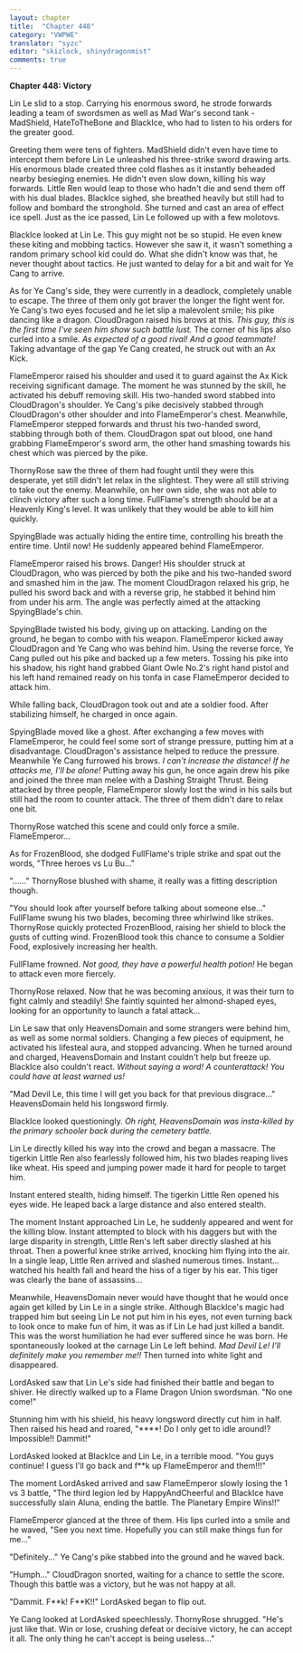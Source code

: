 ```yaml
---
layout: chapter
title:  "Chapter 448"
category: "VWPWE"
translator: "syzc"
editor: "skizlock, shinydragonmist"
comments: true
---
```


**Chapter 448: Victory**

Lin Le slid to a stop. Carrying his enormous sword, he strode forwards leading a team of swordsmen as well as Mad War's second tank - MadShield, HateToTheBone and BlackIce, who had to listen to his orders for the greater good.

Greeting them were tens of fighters. MadShield didn't even have time to intercept them before Lin Le unleashed his three-strike sword drawing arts. His enormous blade created three cold flashes as it instantly beheaded nearby besieging enemies. He didn't even slow down, killing his way forwards. Little Ren would leap to those who hadn't die and send them off with his dual blades. BlackIce sighed, she breathed heavily but still had to follow and bombard the stronghold. She turned and cast an area of effect ice spell. Just as the ice passed, Lin Le followed up with a few molotovs.

BlackIce looked at Lin Le. This guy might not be so stupid. He even knew these kiting and mobbing tactics. However she saw it, it wasn't something a random primary school kid could do. What she didn't know was that, he never thought about tactics. He just wanted to delay for a bit and wait for Ye Cang to arrive.

As for Ye Cang's side, they were currently in a deadlock, completely unable to escape. The three of them only got braver the longer the fight went for. Ye Cang's two eyes focused and he let slip a malevolent smile; his pike dancing like a dragon. CloudDragon raised his brows at this. *This guy, this is the first time I've seen him show such battle lust.* The corner of his lips also curled into a smile. *As expected of a good rival! And a good teammate!* Taking advantage of the gap Ye Cang created, he struck out with an Ax Kick.

FlameEmperor raised his shoulder and used it to guard against the Ax Kick receiving significant damage. The moment he was stunned by the skill, he activated his debuff removing skill. His two-handed sword stabbed into CloudDragon's shoulder. Ye Cang's pike decisively stabbed through CloudDragon's other shoulder and into FlameEmperor's chest. Meanwhile, FlameEmperor stepped forwards and thrust his two-handed sword, stabbing through both of them. CloudDragon spat out blood, one hand grabbing FlameEmperor's sword arm, the other hand smashing towards his chest which was pierced by the pike.

ThornyRose saw the three of them had fought until they were this desperate, yet still didn't let relax in the slightest. They were all still striving to take out the enemy. Meanwhile, on her own side, she was not able to clinch victory after such a long time. FullFlame's strength should be at a Heavenly King's level. It was unlikely that they would be able to kill him quickly.

SpyingBlade was actually hiding the entire time, controlling his breath the entire time. Until now! He suddenly appeared behind FlameEmperor.

FlameEmperor raised his brows. Danger! His shoulder struck at CloudDragon, who was pierced by both the pike and his two-handed sword and smashed him in the jaw. The moment CloudDragon relaxed his grip, he pulled his sword back and with a reverse grip, he stabbed it behind him from under his arm. The angle was perfectly aimed at the attacking SpyingBlade's chin.

SpyingBlade twisted his body, giving up on attacking. Landing on the ground, he began to combo with his weapon. FlameEmperor kicked away CloudDragon and Ye Cang who was behind him. Using the reverse force, Ye Cang pulled out his pike and backed up a few meters. Tossing his pike into his shadow, his right hand grabbed Giant Owle No.2's right hand pistol and his left hand remained ready on his tonfa in case FlameEmperor decided to attack him.

While falling back, CloudDragon took out and ate a soldier food. After stabilizing himself, he charged in once again.

SpyingBlade moved like a ghost. After exchanging a few moves with FlameEmperor, he could feel some sort of strange pressure, putting him at a disadvantage. CloudDragon's assistance helped to reduce the pressure. Meanwhile Ye Cang furrowed his brows. *I can't increase the distance! If he attacks me, I'll be alone!* Putting away his gun, he once again drew his pike and joined the three man melee with a Dashing Straight Thrust. Being attacked by three people, FlameEmperor slowly lost the wind in his sails but still had the room to counter attack. The three of them didn't dare to relax one bit.

ThornyRose watched this scene and could only force a smile. FlameEmperor...

As for FrozenBlood, she dodged FullFlame's triple strike and spat out the words, "Three heroes vs Lu Bu..."

"......" ThornyRose blushed with shame, it really was a fitting description though.

"You should look after yourself before talking about someone else..." FullFlame swung his two blades, becoming three whirlwind like strikes. ThornyRose quickly protected FrozenBlood, raising her shield to block the gusts of cutting wind. FrozenBlood took this chance to consume a Soldier Food, explosively increasing her health. 

FullFlame frowned. *Not good, they have a powerful health potion!* He began to attack even more fiercely.

ThornyRose relaxed. Now that he was becoming anxious, it was their turn to fight calmly and steadily! She faintly squinted her almond-shaped eyes, looking for an opportunity to launch a fatal attack...

Lin Le saw that only HeavensDomain and some strangers were behind him, as well as some normal soldiers. Changing a few pieces of equipment, he activated his lifesteal aura, and stopped advancing. When he turned around and charged, HeavensDomain and Instant couldn't help but freeze up. BlackIce also couldn't react. *Without saying a word! A counterattack! You could have at least warned us!*

"Mad Devil Le, this time I will get you back for that previous disgrace..." HeavensDomain held his longsword firmly.

BlackIce looked questioningly. *Oh right, HeavensDomain was insta-killed by the primary schooler back during the cemetery battle.*

Lin Le directly killed his way into the crowd and began a massacre. The tigerkin Little Ren also fearlessly followed him, his two blades reaping lives like wheat. His speed and jumping power made it hard for people to target him.

Instant entered stealth, hiding himself. The tigerkin Little Ren opened his eyes wide. He leaped back a large distance and also entered stealth.

The moment Instant approached Lin Le, he suddenly appeared and went for the killing blow. Instant attempted to block with his daggers but with the large disparity in strength, Little Ren's left saber directly slashed at his throat. Then a powerful knee strike arrived, knocking him flying into the air. In a single leap, Little Ren arrived and slashed numerous times. Instant... watched his health fall and heard the hiss of a tiger by his ear. This tiger was clearly the bane of assassins...

Meanwhile, HeavensDomain never would have thought that he would once again get killed by Lin Le in a single strike. Although BlackIce's magic had trapped him but seeing Lin Le not put him in his eyes, not even turning back to look once to make fun of him, it was as if Lin Le had just killed a bandit. This was the worst humiliation he had ever suffered since he was born. He spontaneously looked at the carnage Lin Le left behind. *Mad Devil Le! I'll definitely make you remember me!!* Then turned into white light and disappeared.

LordAsked saw that Lin Le's side had finished their battle and began to shiver. He directly walked up to a Flame Dragon Union swordsman. "No one come!"

Stunning him with his shield, his heavy longsword directly cut him in half. Then raised his head and roared, "\*\*\*\*! Do I only get to idle around!? Impossible!! Dammit!"

LordAsked looked at BlackIce and Lin Le, in a terrible mood. "You guys continue! I guess I'll go back and f\*\*k up FlameEmperor and them!!!"

The moment LordAsked arrived and saw FlameEmperor slowly losing the 1 vs 3 battle, "The third legion led by HappyAndCheerful and BlackIce have successfully slain Aluna, ending the battle. The Planetary Empire Wins!!"

FlameEmperor glanced at the three of them. His lips curled into a smile and he waved, "See you next time. Hopefully you can still make things fun for me..."

"Definitely..." Ye Cang's pike stabbed into the ground and he waved back.

"Humph..." CloudDragon snorted, waiting for a chance to settle the score. Though this battle was a victory, but he was not happy at all.

"Dammit. F\*\*k! F\*\*K!!" LordAsked began to flip out.

Ye Cang looked at LordAsked speechlessly. ThornyRose shrugged. "He's just like that. Win or lose, crushing defeat or decisive victory, he can accept it all. The only thing he can't accept is being useless..."
